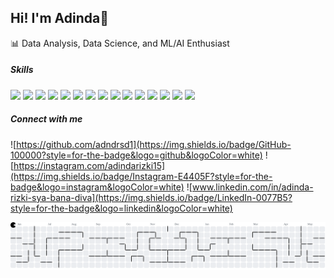 ## Hi! I'm Adinda👋

<!--
**adndrsd1/adndrsd1** is a ✨ _special_ ✨ repository because its `README.md` (this file) appears on your GitHub profile.

Here are some ideas to get you started:

- 🔭 I’m currently working on ...
- 🌱 I’m currently learning ...
- 👯 I’m looking to collaborate on ...
- 🤔 I’m looking for help with ...
- 💬 Ask me about ...
- 📫 How to reach me: ...
- 😄 Pronouns: ...
- ⚡ Fun fact: ...
-->

📊 Data Analysis, Data Science, and ML/AI Enthusiast

##### Skills

<img src="https://img.shields.io/badge/Python-FFD43B?style=for-the-badge&logo=python&logoColor=blue" />

<img src="https://img.shields.io/badge/Numpy-777BB4?style=for-the-badge&logo=numpy&logoColor=white" />

<img src="https://img.shields.io/badge/Pandas-2C2D72?style=for-the-badge&logo=pandas&logoColor=white" />

<img src="https://img.shields.io/badge/Plotly-239120?style=for-the-badge&logo=plotly&logoColor=white" />

<img src="https://img.shields.io/badge/Tableau-E97627?style=for-the-badge&logo=Tableau&logoColor=white" />

<img src="https://img.shields.io/badge/TensorFlow-FF6F00?style=for-the-badge&logo=TensorFlow&logoColor=white" />

<img src="https://img.shields.io/badge/Keras-D00000?style=for-the-badge&logo=Keras&logoColor=white" />

<img src="https://img.shields.io/badge/OpenCV-27338e?style=for-the-badge&logo=OpenCV&logoColor=white" />

<img src="https://img.shields.io/badge/Django-092E20?style=for-the-badge&logo=django&logoColor=green" />

<img src="https://img.shields.io/badge/HTML5-E34F26?style=for-the-badge&logo=html5&logoColor=white" />

<img src="https://img.shields.io/badge/CSS3-1572B6?style=for-the-badge&logo=css3&logoColor=white" />

<img src="https://img.shields.io/badge/Tailwind_CSS-38B2AC?style=for-the-badge&logo=tailwind-css&logoColor=white" />

<img src="https://img.shields.io/badge/MySQL-005C84?style=for-the-badge&logo=mysql&logoColor=white" />

<img src="https://img.shields.io/badge/PostgreSQL-316192?style=for-the-badge&logo=postgresql&logoColor=white" />

<img src="https://img.shields.io/badge/MongoDB-4EA94B?style=for-the-badge&logo=mongodb&logoColor=white" />

##### Connect with me

![https://github.com/adndrsd1](https://img.shields.io/badge/GitHub-100000?style=for-the-badge&logo=github&logoColor=white)  ![https://instagram.com/adindarizki15](https://img.shields.io/badge/Instagram-E4405F?style=for-the-badge&logo=instagram&logoColor=white)  ![www.linkedin.com/in/adinda-rizki-sya-bana-diva](https://img.shields.io/badge/LinkedIn-0077B5?style=for-the-badge&logo=linkedin&logoColor=white)


<picture>
  <source media="(prefers-color-scheme: dark)" srcset="https://raw.githubusercontent.com/adndrsd1/adndrsd1/output/pacman-contribution-graph-dark.svg">
  <source media="(prefers-color-scheme: light)" srcset="https://raw.githubusercontent.com/adndrsd1/adndrsd1/output/pacman-contribution-graph.svg">
  <img alt="pacman contribution graph" src="https://raw.githubusercontent.com/adndrsd1/adndrsd1/output/pacman-contribution-graph.svg">
</picture>
